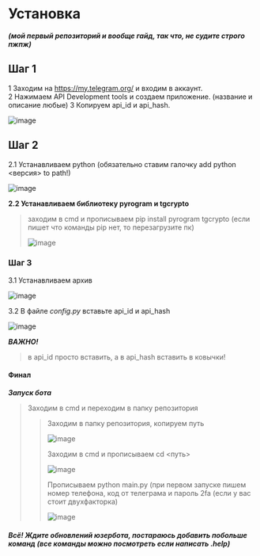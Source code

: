 # Установка
***(мой первый репозиторий и вообще гайд, так что, не судите строго пжпж)***
## Шаг 1
1 Заходим на https://my.telegram.org/ и входим в аккаунт.                                                                                       
2 Нажимаем API Development tools и создаем приложение. (название и описание любые)
3 Копируем api_id и api_hash.

![image](https://user-images.githubusercontent.com/75159497/170885695-6d065df3-3f1b-4feb-b515-6aa27498702c.png)
## Шаг 2
2.1 Устанавливаем python (обязательно ставим галочку add python <версия> to path!)

![image](https://user-images.githubusercontent.com/75159497/170885904-c65d387d-9295-4379-8a37-b4b134257c29.png)

**2.2 Устанавливаем библиотеку pyrogram и tgcrypto**
> заходим в cmd и прописываем pip install pyrogram tgcrypto (если пишет что команды pip нет, то перезагрузите пк)
> 
> ![image](https://user-images.githubusercontent.com/75159497/170886177-361c5c99-2a6a-4f7c-b9a5-17865287abd1.png)

### Шаг 3
3.1 Устанавливаем архив

![image](https://user-images.githubusercontent.com/75159497/170885829-32f8601d-9cbb-437f-8c81-c4e6a70082ed.png)

3.2 В файле _config.py_ вставьте api_id и api_hash

![image](https://user-images.githubusercontent.com/75159497/170886382-aa5103ae-bea9-47e1-b862-b5268256f0a1.png)

***ВАЖНО!***
> в api_id просто вставить, а в api_hash вставить в ковычки!

#### Финал
***Запуск бота***
> Заходим в cmd и переходим в папку репозитория
> > Заходим в папку репозитория, копируем путь
> > 
> > ![image](https://user-images.githubusercontent.com/75159497/170886554-85e71b25-7566-4a3a-a289-ec09a16f9dff.png)
> > 
> > Заходим в cmd и прописываем cd <путь>
> > 
> > ![image](https://user-images.githubusercontent.com/75159497/170886608-4643767d-92bb-4804-9542-2159a4538079.png)
> > 
> > Прописываем python main.py
> > (при первом запуске пишем номер телефона, код от телеграма и пароль 2fa (если у вас стоит двухфакторка)
> > 
> >![image](https://user-images.githubusercontent.com/75159497/170886653-0f56f4c2-62f6-467f-b4be-c3e2a6742e80.png)
##### Всё! Ждите обновлений юзербота, постараюсь добавить побольше команд (все команды можно посмотреть если написать .help)
